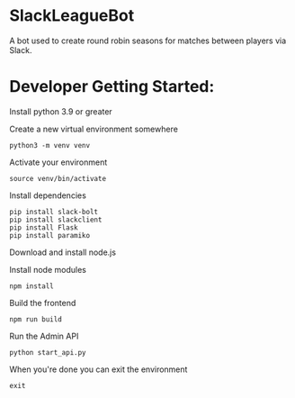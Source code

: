 # SlackLeagueBot
A bot used to create round robin seasons for matches between players via Slack.

# Developer Getting Started:
Install python 3.9 or greater

Create a new virtual environment somewhere
```
python3 -m venv venv
```

Activate your environment
```
source venv/bin/activate
```

Install dependencies
```
pip install slack-bolt
pip install slackclient
pip install Flask
pip install paramiko
```


Download and install node.js

Install node modules
```
npm install
```

Build the frontend
```
npm run build
```

Run the Admin API
```
python start_api.py
```


When you're done you can exit the environment
```
exit
```